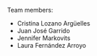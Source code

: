 Team members:
- Cristina Lozano Argüelles
- Juan José Garrido
- Jennifer Markovits
- Laura Fernández Arroyo

